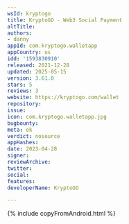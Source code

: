 ```yaml
---
wsId: kryptogo
title: KryptoGO - Web3 Social Payment
altTitle: 
authors:
- danny
appId: com.kryptogo.walletapp
appCountry: us
idd: '1593830910'
released: 2021-12-28
updated: 2025-05-15
version: 3.61.0
stars: 5
reviews: 3
website: https://kryptogo.com/wallet
repository: 
issue: 
icon: com.kryptogo.walletapp.jpg
bugbounty: 
meta: ok
verdict: nosource
appHashes: 
date: 2023-04-28
signer: 
reviewArchive: 
twitter: 
social: 
features: 
developerName: KryptoGO

---
```


{% include copyFromAndroid.html %}
